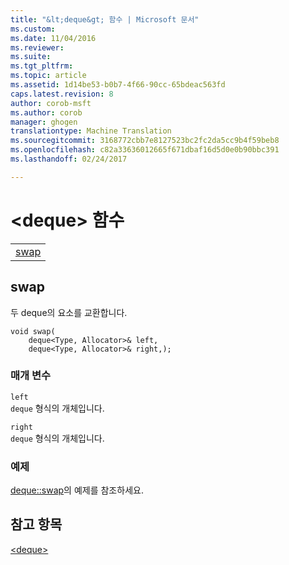 ```yaml
---
title: "&lt;deque&gt; 함수 | Microsoft 문서"
ms.custom: 
ms.date: 11/04/2016
ms.reviewer: 
ms.suite: 
ms.tgt_pltfrm: 
ms.topic: article
ms.assetid: 1d14be53-b0b7-4f66-90cc-65bdeac563fd
caps.latest.revision: 8
author: corob-msft
ms.author: corob
manager: ghogen
translationtype: Machine Translation
ms.sourcegitcommit: 3168772cbb7e8127523bc2fc2da5cc9b4f59beb8
ms.openlocfilehash: c82a33636012665f671dbaf16d5d0e0b90bbc391
ms.lasthandoff: 02/24/2017

---
```

# <a name="ltdequegt-functions"></a>&lt;deque&gt; 함수
||  
|-|  
|[swap](#swap)|  
  
##  <a name="a-nameswapa--swap"></a><a name="swap"></a>  swap  
 두 deque의 요소를 교환합니다.  
  
```
void swap(
    deque<Type, Allocator>& left,
    deque<Type, Allocator>& right,);
```  
  
### <a name="parameters"></a>매개 변수  
 `left`  
 `deque` 형식의 개체입니다.  
  
 `right`  
 `deque` 형식의 개체입니다.  
  
### <a name="example"></a>예제  
 [deque::swap](../standard-library/deque-class.md#deque__swap)의 예제를 참조하세요.  
  
## <a name="see-also"></a>참고 항목  
 [\<deque>](../standard-library/deque.md)




